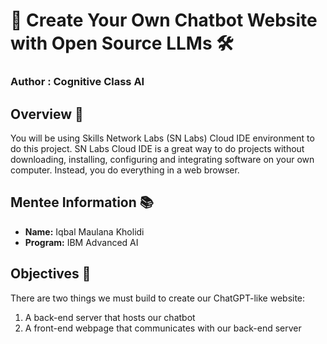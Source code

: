 # 🎨 Create Your Own Chatbot Website with Open Source LLMs 🛠️
### **Author : Cognitive Class AI**

## Overview 🌟
You will be using Skills Network Labs (SN Labs) Cloud IDE environment to do this project. SN Labs Cloud IDE is a great way to do projects without downloading, installing, configuring and integrating software on your own computer. Instead, you do everything in a web browser.

## Mentee Information 📚
- **Name:** Iqbal Maulana Kholidi
- **Program:** IBM Advanced AI

## Objectives 🎯
There are two things we must build to create our ChatGPT-like website:

1. A back-end server that hosts our chatbot
2. A front-end webpage that communicates with our back-end server
